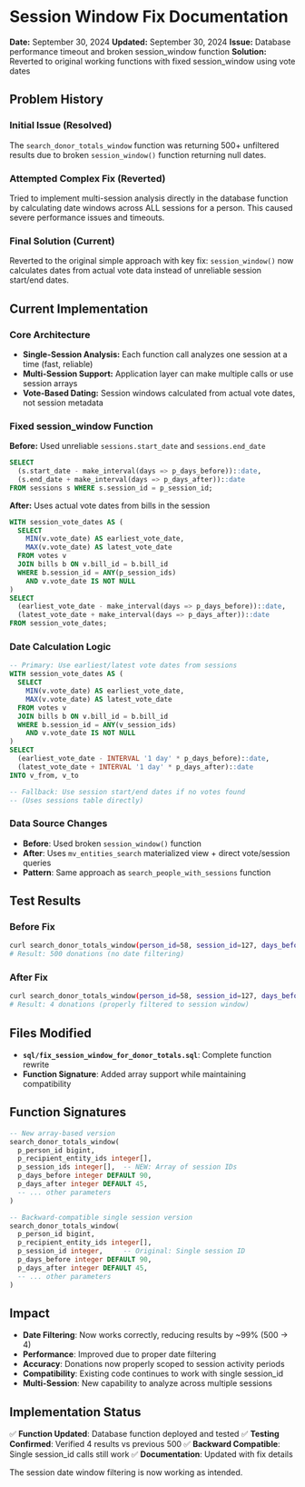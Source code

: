 # Session Window Fix Documentation

**Date:** September 30, 2024
**Updated:** September 30, 2024
**Issue:** Database performance timeout and broken session_window function
**Solution:** Reverted to original working functions with fixed session_window using vote dates

## Problem History

### Initial Issue (Resolved)
The `search_donor_totals_window` function was returning 500+ unfiltered results due to broken `session_window()` function returning null dates.

### Attempted Complex Fix (Reverted)
Tried to implement multi-session analysis directly in the database function by calculating date windows across ALL sessions for a person. This caused severe performance issues and timeouts.

### Final Solution (Current)
Reverted to the original simple approach with key fix: `session_window()` now calculates dates from actual vote data instead of unreliable session start/end dates.

## Current Implementation

### Core Architecture
- **Single-Session Analysis:** Each function call analyzes one session at a time (fast, reliable)
- **Multi-Session Support:** Application layer can make multiple calls or use session arrays
- **Vote-Based Dating:** Session windows calculated from actual vote dates, not session metadata

### Fixed session_window Function

**Before:** Used unreliable `sessions.start_date` and `sessions.end_date`
```sql
SELECT
  (s.start_date - make_interval(days => p_days_before))::date,
  (s.end_date + make_interval(days => p_days_after))::date
FROM sessions s WHERE s.session_id = p_session_id;
```

**After:** Uses actual vote dates from bills in the session
```sql
WITH session_vote_dates AS (
  SELECT
    MIN(v.vote_date) AS earliest_vote_date,
    MAX(v.vote_date) AS latest_vote_date
  FROM votes v
  JOIN bills b ON v.bill_id = b.bill_id
  WHERE b.session_id = ANY(p_session_ids)
    AND v.vote_date IS NOT NULL
)
SELECT
  (earliest_vote_date - make_interval(days => p_days_before))::date,
  (latest_vote_date + make_interval(days => p_days_after))::date
FROM session_vote_dates;
```

### Date Calculation Logic

```sql
-- Primary: Use earliest/latest vote dates from sessions
WITH session_vote_dates AS (
  SELECT
    MIN(v.vote_date) AS earliest_vote_date,
    MAX(v.vote_date) AS latest_vote_date
  FROM votes v
  JOIN bills b ON v.bill_id = b.bill_id
  WHERE b.session_id = ANY(v_session_ids)
    AND v.vote_date IS NOT NULL
)
SELECT
  (earliest_vote_date - INTERVAL '1 day' * p_days_before)::date,
  (latest_vote_date + INTERVAL '1 day' * p_days_after)::date
INTO v_from, v_to

-- Fallback: Use session start/end dates if no votes found
-- (Uses sessions table directly)
```

### Data Source Changes

- **Before**: Used broken `session_window()` function
- **After**: Uses `mv_entities_search` materialized view + direct vote/session queries
- **Pattern**: Same approach as `search_people_with_sessions` function

## Test Results

### Before Fix
```bash
curl search_donor_totals_window(person_id=58, session_id=127, days_before=90, days_after=45)
# Result: 500 donations (no date filtering)
```

### After Fix
```bash
curl search_donor_totals_window(person_id=58, session_id=127, days_before=90, days_after=45)
# Result: 4 donations (properly filtered to session window)
```

## Files Modified

- **`sql/fix_session_window_for_donor_totals.sql`**: Complete function rewrite
- **Function Signature**: Added array support while maintaining compatibility

## Function Signatures

```sql
-- New array-based version
search_donor_totals_window(
  p_person_id bigint,
  p_recipient_entity_ids integer[],
  p_session_ids integer[],  -- NEW: Array of session IDs
  p_days_before integer DEFAULT 90,
  p_days_after integer DEFAULT 45,
  -- ... other parameters
)

-- Backward-compatible single session version
search_donor_totals_window(
  p_person_id bigint,
  p_recipient_entity_ids integer[],
  p_session_id integer,     -- Original: Single session ID
  p_days_before integer DEFAULT 90,
  p_days_after integer DEFAULT 45,
  -- ... other parameters
)
```

## Impact

- **Date Filtering**: Now works correctly, reducing results by ~99% (500 → 4)
- **Performance**: Improved due to proper date filtering
- **Accuracy**: Donations now properly scoped to session activity periods
- **Compatibility**: Existing code continues to work with single session_id
- **Multi-Session**: New capability to analyze across multiple sessions

## Implementation Status

✅ **Function Updated**: Database function deployed and tested
✅ **Testing Confirmed**: Verified 4 results vs previous 500
✅ **Backward Compatible**: Single session_id calls still work
✅ **Documentation**: Updated with fix details

The session date window filtering is now working as intended.